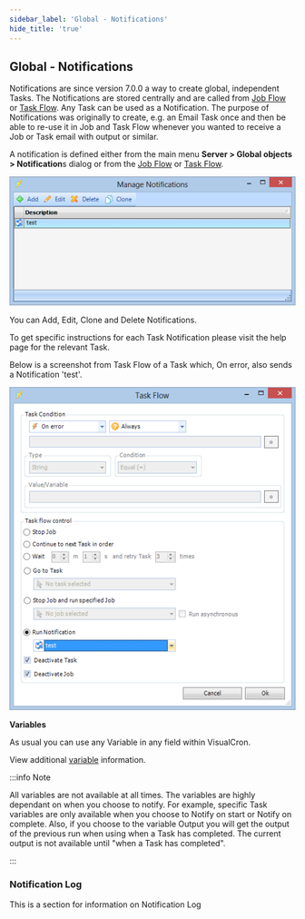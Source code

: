 ```yaml
---
sidebar_label: 'Global - Notifications'
hide_title: 'true'
---
```


## Global - Notifications

Notifications are since version 7.0.0 a way to create global, independent Tasks. The Notifications are stored centrally and are called from [Job Flow](../../client-user-interface/server/job-flow) or [Task Flow](../../client-user-interface/server/task-flow). Any Task can be used as a Notification. The purpose of Notifications was originally to create, e.g. an Email Task once and then be able to re-use it in Job and Task Flow whenever you wanted to receive a Job or Task email with output or similar.
 
A notification is defined either from the main menu **Server > Global objects > Notification**s dialog or from the [Job Flow](../../client-user-interface/server/job-flow) or [Task Flow](../../client-user-interface/server/task-flow).

![](../../../static/img/clipasdffd0049.png)

You can Add, Edit, Clone and Delete Notifications.
 
To get specific instructions for each Task Notification please visit the help page for the relevant Task.
 
Below is a screenshot from Task Flow of a Task which, On error, also sends a Notification 'test'.

![](../../../static/img/clipasdfdsfdf0049.png)

**Variables**

As usual you can use any Variable in any field within VisualCron.
 
View additional [variable](../../client-user-interface/server/global-variables) information.
 
:::info Note

All variables are not available at all times. The variables are highly dependant on when you choose to notify. For example, specific Task variables are only available when you choose to Notify on start or Notify on complete. Also, if you choose to the variable Output you will get the output of the previous run when using when a Task has completed. The current output is not available until "when a Task has completed".

:::

### Notification Log

This is a section for information on Notification Log
